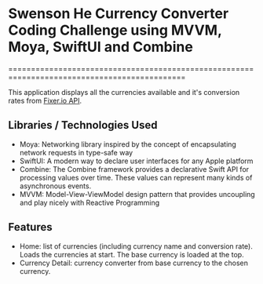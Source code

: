 # Swenson He Currency Converter Coding Challenge using MVVM, Moya, SwiftUI and Combine
=============================================================================================

This application displays all the currencies available and it's conversion rates from [Fixer.io API](https://fixer.io/documentation).

Libraries / Technologies Used
------------------------------

  - Moya: Networking library inspired by the concept of encapsulating network requests in type-safe way
  - SwiftUI: A modern way to declare user interfaces for any Apple platform
  - Combine: The Combine framework provides a declarative Swift API for processing values over time. These values can represent many kinds of asynchronous events.
  - MVVM: Model-View-ViewModel design pattern that provides uncoupling and play nicely with Reactive Programming

Features
---------

 - Home: list of currencies (including currency name and conversion rate). Loads the currencies at start. The base currency is loaded at the top.
 - Currency Detail: currency converter from base currency to the chosen currency. 
